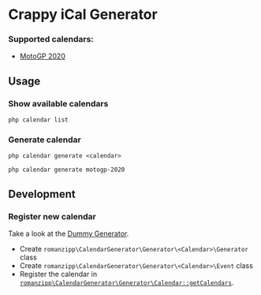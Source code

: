 # Crappy iCal Generator

### Supported calendars:

- [MotoGP 2020](https://www.motogp.com/en/calendar)

## Usage

### Show available calendars

```
php calendar list
```

### Generate calendar

```
php calendar generate <calendar>
```

```
php calendar generate motogp-2020
```

## Development

### Register new calendar

Take a look at the [Dummy Generator](https://github.com/romanzipp/Crappy-iCal-Generator/tree/master/src/Generator/Dummy).

- Create `romanzipp\CalendarGenerator\Generator\<Calendar>\Generator` class
- Create `romanzipp\CalendarGenerator\Generator\<Calendar>\Event` class
- Register the calendar in [`romanzipp\CalendarGenerator\Generator\Calendar::getCalendars`](https://github.com/romanzipp/Crappy-iCal-Generator/blob/master/src/Generator/Calendar.php).

